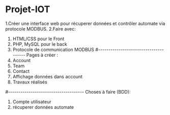 # Projet-IOT
1.Créer une interface web pour récuperer données et contrôler automate via protocole MODBUS.
2.Faire avec:

1. HTML/CSS pour le Front
2. PHP, MySQL pour le back
3. Protocole de communication MODBUS
#--------------------------------------
Pages à créer : 
  1. Account
  2. Team
  3. Contact 
  4. Affichage données dans account
  5. Travaux réalisés


#-------------------------------------
Choses à faire (BDD):
  1. Compte utilisateur
  2. récuperer données automate



